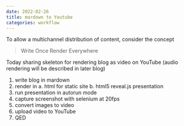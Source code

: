```yaml
--- 
date: 2022-02-26
title: mardown to Youtube
categories: workflow
---
```


To allow a multichannel distribution of content, consider the concept 

> Write Once Render Everywhere

Today sharing skeleton for rendering blog as video on YouTube (audio rendering will be described in later blog)

1. write blog in mardown
2. render in
   a. html for static site
   b. html5 reveal.js presentation
3. run presentation in autorun mode
4. capture screenshot with selenium at 20fps
5. convert images to video
6. upload video to YouTube
7. QED